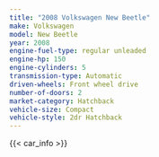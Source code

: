 ```yaml
---
title: "2008 Volkswagen New Beetle"
make: Volkswagen
model: New Beetle
year: 2008
engine-fuel-type: regular unleaded
engine-hp: 150
engine-cylinders: 5
transmission-type: Automatic
driven-wheels: Front wheel drive
number-of-doors: 2
market-category: Hatchback
vehicle-size: Compact
vehicle-style: 2dr Hatchback
---
```


{{< car_info >}}

